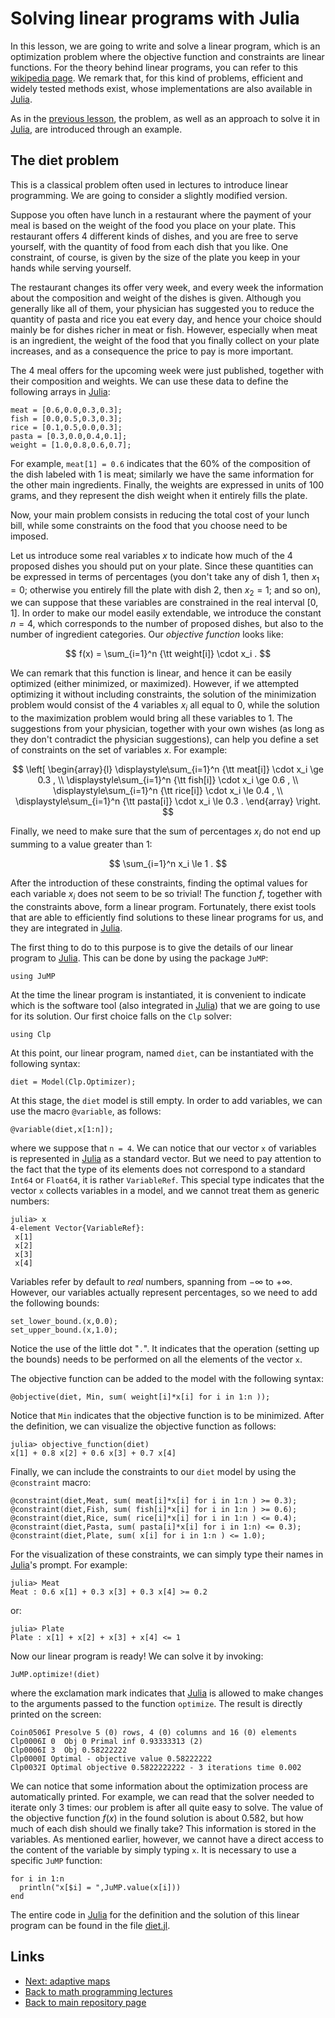 
# Solving linear programs with Julia

In this lesson, we are going to write and solve a linear program, which is 
an optimization problem where the objective function and constraints are 
linear functions. For the theory behind linear programs, you can refer to
this [wikipedia page](https://en.wikipedia.org/wiki/Linear_programming).
We remark that, for this kind of problems, efficient and widely tested 
methods exist, whose implementations are also available in 
[Julia](https://julialang.org/).

As in the [previous lesson](./julia2-linear-systems.md), the problem,
as well as an approach to solve it in [Julia](https://julialang.org/),
are introduced through an example.

## The diet problem

This is a classical problem often used in lectures to introduce linear 
programming. We are going to consider a slightly modified version.

Suppose you often have lunch in a restaurant where the payment of your meal 
is based on the weight of the food you place on your plate. This restaurant
offers 4 different kinds of dishes, and you are free to serve yourself, 
with the quantity of food from each dish that you like. One constraint,
of course, is given by the size of the plate you keep in your hands while 
serving yourself.

The restaurant changes its offer very week, and every week the information 
about the composition and weight of the dishes is given. Although you generally 
like all of them, your physician has suggested you to reduce the quantity of 
pasta and rice you eat every day, and hence your choice should mainly be for 
dishes richer in meat or fish. However, especially when meat is an ingredient, 
the weight of the food that you finally collect on your plate increases, and 
as a consequence the price to pay is more important. 

The 4 meal offers for the upcoming week were just published, together with
their composition and weights. We can use these data to define the following
arrays in [Julia](https://julialang.org/):

	meat = [0.6,0.0,0.3,0.3];
	fish = [0.0,0.5,0.3,0.3];
	rice = [0.1,0.5,0.0,0.3];
	pasta = [0.3,0.0,0.4,0.1];
	weight = [1.0,0.8,0.6,0.7];

For example, ```meat[1] = 0.6``` indicates that the 60% of the composition
of the dish labeled with 1 is meat; similarly we have the same information
for the other main ingredients. Finally, the weights are expressed in units
of 100 grams, and they represent the dish weight when it entirely fills
the plate.

Now, your main problem consists in reducing the total cost of your lunch
bill, while some constraints on the food that you choose need to be imposed.

Let us introduce some real variables $x$ to indicate how much of the 4 proposed
dishes you should put on your plate. Since these quantities can be expressed in
terms of percentages (you don't take any of dish 1, then $x_1 = 0$; otherwise
you entirely fill the plate with dish 2, then $x_2 = 1$; and so on), we can
suppose that these variables are constrained in the real interval $[0,1]$.
In order to make our model easily extendable, we introduce the constant $n = 4$,
which corresponds to the number of proposed dishes, but also to the number of
ingredient categories. Our *objective function* looks like:

$$
f(x) = \sum_{i=1}^n {\tt weight[i]} \cdot x_i .
$$

We can remark that this function is linear, and hence it can be easily
optimized (either minimized, or maximized). However, if we attempted optimizing
it without including constraints, the solution of the minimization problem would 
consist of the 4 variables $x_i$ all equal to 0, while the solution to the 
maximization problem would bring all these variables to 1. The suggestions from 
your physician, together with your own wishes (as long as they don't contradict 
the physician suggestions), can help you define a set of constraints on the set
of variables $x$. For example:

$$
\left[
\begin{array}{l}
\displaystyle\sum_{i=1}^n {\tt meat[i]} \cdot x_i \ge 0.3 , \\
\displaystyle\sum_{i=1}^n {\tt fish[i]} \cdot x_i \ge 0.6 , \\
\displaystyle\sum_{i=1}^n {\tt rice[i]} \cdot x_i \le 0.4 , \\
\displaystyle\sum_{i=1}^n {\tt pasta[i]} \cdot x_i \le 0.3 .
\end{array}
\right.
$$

Finally, we need to make sure that the sum of percentages $x_i$ do not end
up summing to a value greater than 1:

$$
\sum_{i=1}^n x_i \le 1 .
$$

After the introduction of these constraints, finding the optimal values for 
each variable $x_i$ does not seem to be so trivial! The function $f$, together 
with the constraints above, form a linear program. Fortunately, there exist tools 
that are able to efficiently find solutions to these linear programs for us, and 
they are integrated in [Julia](https://julialang.org/). 

The first thing to do to this purpose is to give the details of our linear 
program to [Julia](https://julialang.org). This can be done by using the package 
```JuMP```:

	using JuMP

At the time the linear program is instantiated, it is convenient to indicate which 
is the software tool (also integrated in [Julia](https://julialang.org)) that we 
are going to use for its solution. Our first choice falls on the ```Clp``` solver:

	using Clp

At this point, our linear program, named ```diet```, can be instantiated 
with the following syntax:

	diet = Model(Clp.Optimizer);

At this stage, the ```diet``` model is still empty. In order to add variables, 
we can use the macro ```@variable```, as follows:

	@variable(diet,x[1:n]);

where we suppose that ```n = 4```. We can notice that our vector ```x``` of variables 
is represented in [Julia](https://julialang.org) as a standard vector. But we need
to pay attention to the fact that the type of its elements does not correspond to
a standard ```Int64``` or ```Float64```, it is rather ```VariableRef```. This special
type indicates that the vector ```x``` collects variables in a model, and we cannot 
treat them as generic numbers:

	julia> x
	4-element Vector{VariableRef}:
	 x[1]
	 x[2]
	 x[3]
	 x[4]

Variables refer by default to *real* numbers, spanning from $-\infty$ to $+\infty$. 
However, our variables actually represent percentages, so we need to add the following
bounds:

	set_lower_bound.(x,0.0);
	set_upper_bound.(x,1.0);

Notice the use of the little dot "```.```". It indicates that the operation (setting
up the bounds) needs to be performed on all the elements of the vector ```x```.

The objective function can be added to the model with the following syntax:

	@objective(diet, Min, sum( weight[i]*x[i] for i in 1:n ));

Notice that ```Min``` indicates that the objective function is to be minimized.
After the definition, we can visualize the objective function as follows:

	julia> objective_function(diet)
	x[1] + 0.8 x[2] + 0.6 x[3] + 0.7 x[4]

Finally, we can include the constraints to our ```diet``` model by using the 
```@constraint``` macro:

	@constraint(diet,Meat, sum( meat[i]*x[i] for i in 1:n ) >= 0.3);
	@constraint(diet,Fish, sum( fish[i]*x[i] for i in 1:n ) >= 0.6);
	@constraint(diet,Rice, sum( rice[i]*x[i] for i in 1:n ) <= 0.4);
	@constraint(diet,Pasta, sum( pasta[i]*x[i] for i in 1:n) <= 0.3);
	@constraint(diet,Plate, sum( x[i] for i in 1:n ) <= 1.0);

For the visualization of these constraints, we can simply type their names
in [Julia](https://julialang.org)'s prompt. For example:

	julia> Meat
	Meat : 0.6 x[1] + 0.3 x[3] + 0.3 x[4] >= 0.2

or:

	julia> Plate
	Plate : x[1] + x[2] + x[3] + x[4] <= 1

Now our linear program is ready! We can solve it by invoking:

	JuMP.optimize!(diet)

where the exclamation mark indicates that [Julia](https://julialang.org) is allowed 
to make changes to the arguments passed to the function ```optimize```. The result 
is directly printed on the screen:

	Coin0506I Presolve 5 (0) rows, 4 (0) columns and 16 (0) elements
	Clp0006I 0  Obj 0 Primal inf 0.93333313 (2)
	Clp0006I 3  Obj 0.58222222
	Clp0000I Optimal - objective value 0.58222222
	Clp0032I Optimal objective 0.5822222222 - 3 iterations time 0.002

We can notice that some information about the optimization process are automatically 
printed. For example, we can read that the solver needed to iterate only 3 times: 
our problem is after all quite easy to solve. The value of the objective function 
$f(x)$ in the found solution is about 0.582, but how much of each dish should we 
finally take? This information is stored in the variables. As mentioned earlier,
however, we cannot have a direct access to the content of the variable by simply 
typing ```x```. It is necessary to use a specific ```JuMP``` function:

	for i in 1:n
	  println("x[$i] = ",JuMP.value(x[i]))
	end

The entire code in [Julia](https://julialang.org) for the definition and the solution
of this linear program can be found in the file [diet.jl](./diet.jl).

## Links

* [Next: adaptive maps](./adaptive-maps.md)
* [Back to math programming lectures](./math-prog.md)
* [Back to main repository page](../README.md)


